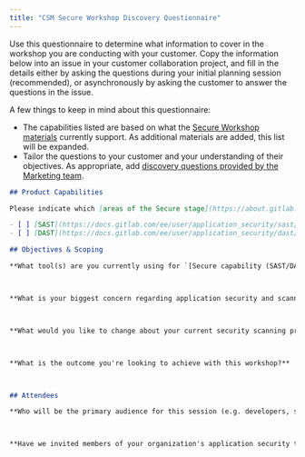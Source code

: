 ```yaml
---
title: "CSM Secure Workshop Discovery Questionnaire"
---
```


Use this questionnaire to determine what information to cover in the workshop you are conducting with your customer. Copy the information below into an issue in your customer collaboration project, and fill in the details either by asking the questions during your initial planning session (recommended), or asynchronously by asking the customer to answer the questions in the issue.

A few things to keep in mind about this questionnaire:

- The capabilities listed are based on what the [Secure Workshop materials](/handbook/customer-success/workshops/secure/#workshop-materials) currently support. As additional materials are added, this list will be expanded.
- Tailor the questions to your customer and your understanding of their objectives. As appropriate, add [discovery questions provided by the Marketing team](/handbook/marketing/brand-and-product-marketing/product-and-solution-marketing/usecase-gtm/devsecops/#discovery-questions).

```markdown
## Product Capabilities

Please indicate which [areas of the Secure stage](https://about.gitlab.com/stages-devops-lifecycle/secure/) you would like covered in the session:

- [ ] [SAST](https://docs.gitlab.com/ee/user/application_security/sast/)
- [ ] [DAST](https://docs.gitlab.com/ee/user/application_security/dast/)

## Objectives & Scoping

**What tool(s) are you currently using for `[Secure capability (SAST/DAST, etc.)]`?**



**What is your biggest concern regarding application security and scanning?**



**What would you like to change about your current security scanning process?**



**What is the outcome you're looking to achieve with this workshop?**



## Attendees

**Who will be the primary audience for this session (e.g. developers, security team members, etc.)?**



**Have we invited members of your organization's application security team?**


```
